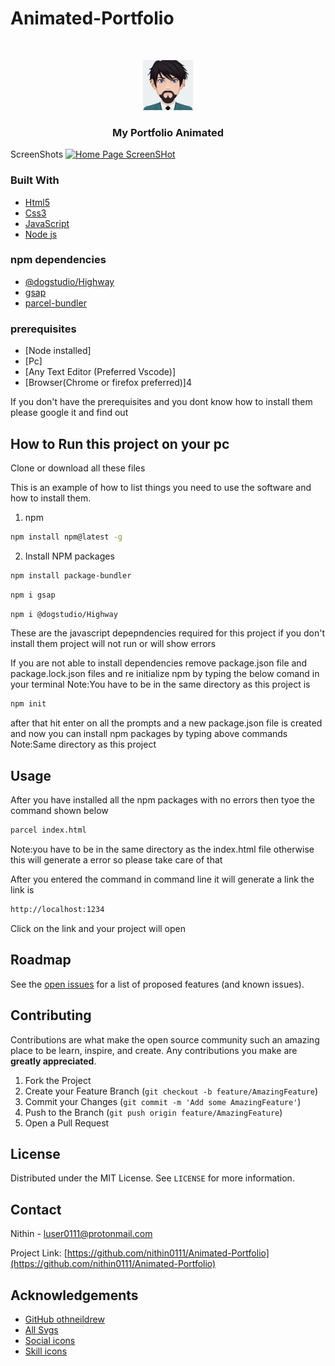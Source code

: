 # Animated-Portfolio
  <br />
<p align="center">
  <a href="https://github.com/nithin0111">
    <img src="images/myAvatar.png" alt="Logo" width="80" height="80">
  </a>
  <h3 align="center">My Portfolio Animated</h3
  
### ScreenShots
 <a href="https://github.com/Nithin0111/Animated-Portfolio/Screenshots">
   <img src="images/Screenshot_2020-06-01 Portfolio animated(3).png" alt="Home Page ScreenSHot">
 </a> 

### Built With
* [Html5](https://html.com/html5/)
* [Css3](http://css3.com/)
* [JavaScript](https://www.javascript.com)
* [Node js](https://www.nodejs.com)

### npm dependencies
* [@dogstudio/Highway](https://github.com/Dogstudio/highway)
* [gsap](https://greensock.com/gsap/)
* [parcel-bundler](https://parceljs.org/)

### prerequisites

* [Node installed]
* [Pc]
* [Any Text Editor (Preferred Vscode)]
* [Browser(Chrome or firefox preferred)]4

If you don't have the prerequisites and you dont know how to install them please google it and find out

<!-- GETTING STARTED -->
## How to Run this project on your pc

Clone or download all these files

This is an example of how to list things you need to use the software and how to install them.
1. npm
```sh
npm install npm@latest -g
```
2. Install NPM packages
```sh
npm install package-bundler
```
```sh
npm i gsap
```
```sh
npm i @dogstudio/Highway
```
These are the javascript depepndencies required for this project if you don't install them project will not run or will show errors

If you are not able to install dependencies remove package.json file and package.lock.json files and re initialize npm by typing
the below comand in your terminal Note:You have to be in the same directory as this project is

```sh
npm init
```
after that hit enter on all the prompts and a new package.json file is created and now you can install npm packages by typing above commands
Note:Same directory as this project


<!-- USAGE EXAMPLES -->
## Usage

After you have installed all the npm packages with no errors then tyoe the command shown below

```sh
parcel index.html
```
Note:you have to be in the same directory as the index.html file otherwise this will generate a error so please take care of that

After you entered the command in command line it will generate a link the link is
```sh
http://localhost:1234
```
Click on the link and your project will open
<!-- ROADMAP -->
## Roadmap

See the [open issues](https://github.com/nithin0111/Animated-Portfolio/issues) for a list of proposed features (and known issues).



<!-- CONTRIBUTING -->
## Contributing

Contributions are what make the open source community such an amazing place to be learn, inspire, and create. Any contributions you make are **greatly appreciated**.

1. Fork the Project
2. Create your Feature Branch (`git checkout -b feature/AmazingFeature`)
3. Commit your Changes (`git commit -m 'Add some AmazingFeature'`)
4. Push to the Branch (`git push origin feature/AmazingFeature`)
5. Open a Pull Request



<!-- LICENSE -->
## License

Distributed under the MIT License. See `LICENSE` for more information.



<!-- CONTACT -->
## Contact

Nithin - luser0111@protonmail.com

Project Link: [https://github.com/nithin0111/Animated-Portfolio](https://github.com/nithin0111/Animated-Portfolio)



<!-- ACKNOWLEDGEMENTS -->
## Acknowledgements
* [GitHub othneildrew](https://github.com/othneildrew/Best-README-Template/)
* [All Svgs](https://undraw.co)
* [Social icons](https://www.fontawesome.com)
* [Skill icons](https://www.iconmaker.com)
